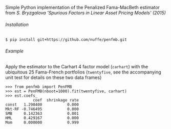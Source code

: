 Simple Python implementation of the Penalized Fama-MacBeth estimator from *S. Bryzgalova 'Spurious Factors in Linear Asset Pricing Models' (2015)*

###### Installation
`$ pip install git+https://github.com/nuffe/penfmb.git`

###### Example
Apply the estimator to the Carhart 4 factor model (`carhart`) with the ubiquitous
25 Fama-French portfolios (`twentyfive`, see the accompanying unit test for details on these two data frames)

```
>>> from penfmb import PenFMB
>>> est = PenFMB(nboot=1000).fit(twentyfive, carhart)
>>> est.coefs_
            coef  shrinkage rate
const   1.298400           0.000
Mkt-RF -0.746495           0.000
SMB     0.142363           0.001
HML     0.429167           0.000
Mom     0.000000           0.999
```
